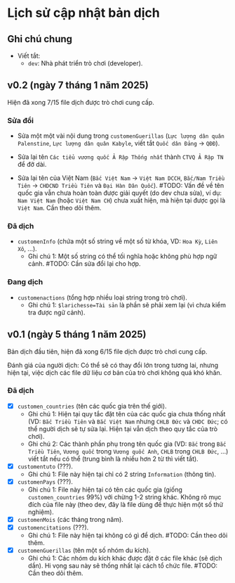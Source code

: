 # Lịch sử cập nhật bản dịch

## Ghi chú chung

- Viết tắt:
    - `dev`: Nhà phát triển trò chơi (developer).

## v0.2 (ngày 7 tháng 1 năm 2025)

Hiện đã xong 7/15 file dịch được trò chơi cung cấp.

### Sửa đổi

- Sửa một một vài nội dung trong `customenGuerillas` (`Lực lượng dân quân Palenstine`, `Lực lượng dân quân Kabyle`, viết tắt `Quốc dân Đảng` -> `QĐĐ`).

- Sửa lại tên `Các tiểu vương quốc Ả Rập Thống nhất` thành `CTVQ Ả Rập TN` để đỡ dài.

- Sửa lại tên của Việt Nam (`Bắc Việt Nam` -> `Việt Nam DCCH`, `Bắc/Nam Triều Tiên` -> `CHDCND Triều Tiên` và `Đại Hàn Dân Quốc`). #TODO: Vấn đề về tên quốc gia vẫn chưa hoàn toàn được giải quyết (do dev chưa sửa), ví dụ: `Nam Việt Nam` (hoặc `Việt Nam CH`) chưa xuất hiện, mà hiện tại được gọi là `Việt Nam`. Cần theo dõi thêm. 

### Đã dịch

- `customenInfo` (chứa một số string về một số từ khóa, VD: `Hoa Kỳ`, `Liên Xô`, ...).
    - Ghi chú 1: Một số string có thể tối nghĩa hoặc không phù hợp ngữ cảnh. #TODO: Cần sửa đổi lại cho hợp.

### Đang dịch

- `customenactions` (tổng hợp nhiều loại string trong trò chơi). 
    - Ghi chú 1: `$larichesse=Tài sản` là phần sẽ phải xem lại (vì chưa kiểm tra được ngữ cảnh).

## v0.1 (ngày 5 tháng 1 năm 2025)

Bản dịch đầu tiên, hiện đã xong 6/15 file dịch được trò chơi cung cấp.

Đánh giá của người dịch: Có thể sẽ có thay đổi lớn trong tương lai, nhưng hiện tại, việc dịch các file dữ liệu cơ bản của trò chơi không quá khó khăn.

### Đã dịch

- [x] `customen_countries` (tên các quốc gia trên thế giới).
    - Ghi chú 1: Hiện tại quy tắc đặt tên của các quốc gia chưa thống nhất (VD: `Bắc Triều Tiên` và `Bắc Việt Nam` nhưng `CHLB Đức` và `CHDC Đức`; có thể người dịch sẽ tự sửa lại. Hiện tại vẫn dịch theo quy tắc của trò chơi).
    - Ghi chú 2: Các thành phần phụ trong tên quốc gia (VD: `Bắc` trong `Bắc Triều Tiên`, `Vương quốc` trong `Vương quốc Anh`, `CHLB` trong `CHLB Đức`, ...) viết tắt nếu có thể (trung bình là nhiều hơn 2 từ thì viết tắt).
- [x] `customentuto` (???).
    - Ghi chú 1: File này hiện tại chỉ có 2 string `Information` (thông tin).
- [x] `customenPays` (???).
    - Ghi chú 1: File này hiện tại có tên các quốc gia (giống `customen_countries` 99%) với chừng 1-2 string khác. Không rõ mục đích của file này (theo dev, đây là file dùng để thực hiện một số thử nghiệm).
- [x] `customenMois` (các tháng trong năm).
- [x] `customencitations` (???).
    - Ghi chú 1: File này hiện tại không có gì để dịch. #TODO: Cần theo dõi thêm.
- [x] `customenGuerillas` (tên một số nhóm du kích).
    - Ghi chú 1: Các nhóm du kích khác được đặt ở các file khác (sẽ dịch dần). Hi vọng sau này sẽ thống nhất lại cách tổ chức file. #TODO: Cần theo dõi thêm.